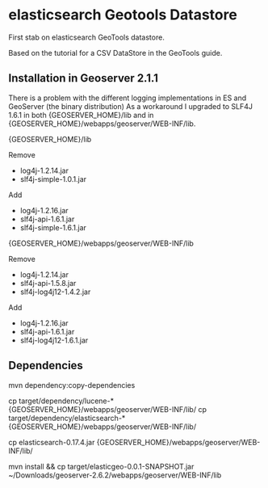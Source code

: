 elasticsearch Geotools Datastore
================================

First stab on elasticsearch GeoTools datastore.

Based on the tutorial for a CSV DataStore in the GeoTools guide.

Installation in Geoserver 2.1.1
-------------------------------

There is a problem with the different logging implementations in ES and GeoServer (the binary distribution)
As a workaround I upgraded to SLF4J 1.6.1 in both {GEOSERVER_HOME}/lib and in {GEOSERVER_HOME}/webapps/geoserver/WEB-INF/lib.

{GEOSERVER_HOME}/lib

Remove

-   log4j-1.2.14.jar
-   slf4j-simple-1.0.1.jar

Add

-   log4j-1.2.16.jar
-   slf4j-api-1.6.1.jar
-   slf4j-simple-1.6.1.jar

{GEOSERVER_HOME}/webapps/geoserver/WEB-INF/lib

Remove

-   log4j-1.2.14.jar
-   slf4j-api-1.5.8.jar
-   slf4j-log4j12-1.4.2.jar

Add

-   log4j-1.2.16.jar
-   slf4j-api-1.6.1.jar
-   slf4j-log4j12-1.6.1.jar

Dependencies
------------

mvn dependency:copy-dependencies


cp target/dependency/lucene-* {GEOSERVER_HOME}/webapps/geoserver/WEB-INF/lib/
cp target/dependency/elasticsearch-* {GEOSERVER_HOME}/webapps/geoserver/WEB-INF/lib/

cp elasticsearch-0.17.4.jar {GEOSERVER_HOME}/webapps/geoserver/WEB-INF/lib/

mvn install && cp target/elasticgeo-0.0.1-SNAPSHOT.jar ~/Downloads/geoserver-2.6.2/webapps/geoserver/WEB-INF/lib



